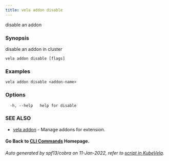 ```yaml
---
title: vela addon disable
---
```


disable an addon

### Synopsis

disable an addon in cluster

```
vela addon disable [flags]
```

### Examples

```
vela addon disable <addon-name>
```

### Options

```
  -h, --help   help for disable
```

### SEE ALSO

* [vela addon](vela_addon)	 - Manage addons for extension.

#### Go Back to [CLI Commands](vela) Homepage.


###### Auto generated by spf13/cobra on 11-Jan-2022, refer to [script in KubeVela](https://github.com/oam-dev/kubevela/tree/master/hack/docgen).
